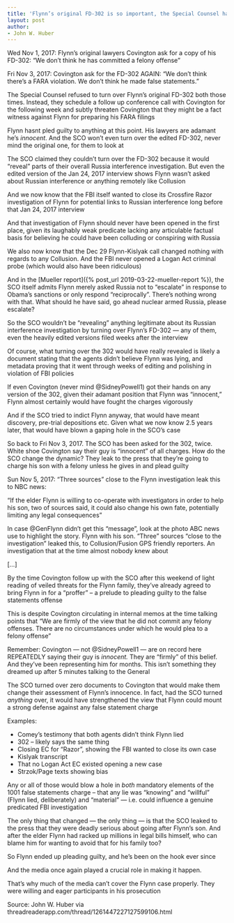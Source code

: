 ```yaml
---
title: 'Flynn’s original FD-302 is so important, the Special Counsel had to leak a prosecution threat against Flynn’s son just to avoid turning it over to his original lawyers Covington'
layout: post
author:
- John W. Huber
---
```


Wed Nov 1, 2017: Flynn’s original lawyers Covington ask for a copy of his FD-302: “We don’t think he has committed a felony offense”

Fri Nov 3, 2017: Covington ask for the FD-302 AGAIN: “We don’t think there’s a FARA violation. We don’t think he made false statements.”

The Special Counsel refused to turn over Flynn’s original FD-302 both those times. Instead, they schedule a follow up conference call with Covington for the following week and subtly threaten Covington that they might be a fact witness against Flynn for preparing his FARA filings

Flynn hasnt pled guilty to anything at this point. His lawyers are adamant he’s *innocent*. And the SCO won’t even turn over the edited FD-302, never mind the original one, for them to look at

The SCO claimed they couldn’t turn over the FD-302 because it would “reveal” parts of their overall Russia interference investigation. But even the edited version of the Jan 24, 2017 interview shows Flynn wasn’t asked about Russian interference or anything remotely like Collusion

And we now know that the FBI itself wanted to close its Crossfire Razor investigation of Flynn for potential links to Russian interference long before that Jan 24, 2017 interview

And that investigation of Flynn should never have been opened in the first place, given its laughably weak predicate lacking any articulable factual basis for believing he could have been colluding or conspiring with Russia

We also now know that the Dec 29 Flynn-Kislyak call changed nothing with regards to any Collusion. And the FBI never opened a Logan Act criminal probe (which would also have been ridiculous)

And in the [Mueller report]({% post_url 2019-03-22-mueller-report %}), the SCO itself admits Flynn merely asked Russia not to “escalate” in response to Obama’s sanctions or only respond “reciprocally”. There’s nothing wrong with that. What should he have said, go ahead nuclear armed Russia, please escalate?

So the SCO wouldn’t be “revealing” anything legitimate about its Russian interference investigation by turning over Flynn’s FD-302 — any of them, even the heavily edited versions filed weeks after the interview

Of course, what turning over the 302 would have really revealed is likely a document stating that the agents didn’t believe Flynn was lying, and metadata proving that it went through weeks of editing and polishing in violation of FBI policies

If even Covington (never mind @SidneyPowell1) got their hands on any version of the 302, given their adamant position that Flynn was “innocent,” Flynn almost certainly would have fought the charges vigorously

And if the SCO tried to indict Flynn anyway, that would have meant discovery, pre-trial depositions etc. Given what we now know 2.5 years later, that would have blown a gaping hole in the SCO’s case

So back to Fri Nov 3, 2017. The SCO has been asked for the 302, twice. White shoe Covington say their guy is “innocent” of all charges. How do the SCO change the dynamic? They leak to the press that they’re going to charge his son with a felony unless he gives in and plead guilty

Sun Nov 5, 2017: “Three sources” close to the Flynn investigation leak this to NBC news:

“If the elder Flynn is willing to co-operate with investigators in order to help his son, two of sources said, it could also change his own fate, potentially limiting any legal consequences”

In case @GenFlynn didn’t get this “message”, look at the photo ABC news use to highlight the story. Flynn with his son. “Three” sources “close to the investigation” leaked this, to Collusion/Fusion GPS friendly reporters. An investigation that at the time almost nobody knew about

[…]

By the time Covington follow up with the SCO after this weekend of light reading of veiled threats for the Flynn family, they’ve already agreed to bring Flynn in for a “proffer” – a prelude to pleading guilty to the false statements offense

This is despite Covington circulating in internal memos at the time talking points that “We are firmly of the view that he did not commit any felony offenses. There are no circumstances under which he would plea to a felony offense”

Remember: Covington — not @SidneyPowell1 — are on record here REPEATEDLY saying their guy is *innocent.* They are “firmly” of this belief. And they’ve been representing him for months. This isn’t something they dreamed up after 5 minutes talking to the General

The SCO turned over zero documents to Covington that would make them change their assessment of Flynn’s innocence. In fact, had the SCO turned *anything* over, it would have strengthened the view that Flynn could mount a strong defense against any false statement charge

Examples:

- Comey’s testimony that both agents didn’t think Flynn lied
- 302 – likely says the same thing
- Closing EC for “Razor”, showing the FBI wanted to close its own case
- Kislyak transcript
- That no Logan Act EC existed opening a new case
- Strzok/Page texts showing bias

Any or all of those would blow a hole in *both* mandatory elements of the 1001 false statements charge – that any lie was “knowing” and “willful” (Flynn lied, deliberately) and “material” — i.e. could influence a genuine predicated FBI investigation

The only thing that changed — the only thing — is that the SCO leaked to the press that they were deadly serious about going after Flynn’s son. And after the elder Flynn had racked up millions in legal bills himself, who can blame him for wanting to avoid that for his family too?

So Flynn ended up pleading guilty, and he’s been on the hook ever since

And the media once again played a crucial role in making it happen.

That’s why much of the media can’t cover the Flynn case properly. They were willing and eager participants in his prosecution

Source: John W. Huber via threadreaderapp.com/thread/1261447227127599106.html
